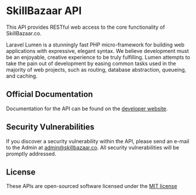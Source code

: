 # SkillBazaar API

This API provides RESTful web access to the core functionality of SkillBazaar.co. 

Laravel Lumen is a stunningly fast PHP micro-framework for building web applications with expressive, elegant syntax. We believe development must be an enjoyable, creative experience to be truly fulfilling. Lumen attempts to take the pain out of development by easing common tasks used in the majority of web projects, such as routing, database abstraction, queueing, and caching.

## Official Documentation

Documentation for the API can be found on the [developer website](http://developer.skillbazaar.co).

## Security Vulnerabilities

If you discover a security vulnerability within the API, please send an e-mail to the Admin at admin@skillbazaar.co. All security vulnerabilities will be promptly addressed.

## License

These APIs are open-sourced software licensed under the [MIT license](http://opensource.org/licenses/MIT)
